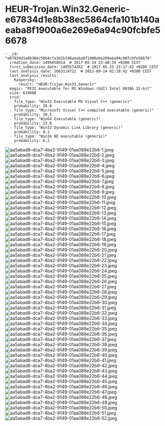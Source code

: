 # HEUR-Trojan.Win32.Generic-e67834d1e8b38ec5864cfa101b140aeaba8f1900a6e269e6a94c90fcbfe56678

```
- _id: "e67834d1e8b38ec5864cfa101b140aeaba8f1900a6e269e6a94c90fcbfe56678"
  creation_date: 1495658914  # 2017-05-24 22:48:34 +0200 CEST
  first_submission_date: 1495574262  # 2017-05-23 23:17:42 +0200 CEST
  last_analysis_date: 1663114722  # 2022-09-14 02:18:42 +0200 CEST
  last_analysis_results: 
    Kaspersky: 
      result: "HEUR:Trojan.Win32.Generic"
  magic: "PE32 executable for MS Windows (GUI) Intel 80386 32-bit"
  size: 619008
  trid: 
  - file_type: "Win32 Executable MS Visual C++ (generic)"
    probability: 38.8
  - file_type: "Microsoft Visual C++ compiled executable (generic)"
    probability: 20.5
  - file_type: "Win64 Executable (generic)"
    probability: 13.0
  - file_type: "Win32 Dynamic Link Library (generic)"
    probability: 8.1
  - file_type: "Win16 NE executable (generic)"
    probability: 6.2
```

![aa5abad8-dca7-4ba2-9149-01aa088e22b6-1.jpeg](aa5abad8-dca7-4ba2-9149-01aa088e22b6-1.jpeg)
![aa5abad8-dca7-4ba2-9149-01aa088e22b6-2.jpeg](aa5abad8-dca7-4ba2-9149-01aa088e22b6-2.jpeg)
![aa5abad8-dca7-4ba2-9149-01aa088e22b6-3.jpeg](aa5abad8-dca7-4ba2-9149-01aa088e22b6-3.jpeg)
![aa5abad8-dca7-4ba2-9149-01aa088e22b6-4.jpeg](aa5abad8-dca7-4ba2-9149-01aa088e22b6-4.jpeg)
![aa5abad8-dca7-4ba2-9149-01aa088e22b6-5.jpeg](aa5abad8-dca7-4ba2-9149-01aa088e22b6-5.jpeg)
![aa5abad8-dca7-4ba2-9149-01aa088e22b6-6.jpeg](aa5abad8-dca7-4ba2-9149-01aa088e22b6-6.jpeg)
![aa5abad8-dca7-4ba2-9149-01aa088e22b6-7.jpeg](aa5abad8-dca7-4ba2-9149-01aa088e22b6-7.jpeg)
![aa5abad8-dca7-4ba2-9149-01aa088e22b6-8.jpeg](aa5abad8-dca7-4ba2-9149-01aa088e22b6-8.jpeg)
![aa5abad8-dca7-4ba2-9149-01aa088e22b6-9.jpeg](aa5abad8-dca7-4ba2-9149-01aa088e22b6-9.jpeg)
![aa5abad8-dca7-4ba2-9149-01aa088e22b6-10.jpeg](aa5abad8-dca7-4ba2-9149-01aa088e22b6-10.jpeg)
![aa5abad8-dca7-4ba2-9149-01aa088e22b6-11.jpeg](aa5abad8-dca7-4ba2-9149-01aa088e22b6-11.jpeg)
![aa5abad8-dca7-4ba2-9149-01aa088e22b6-12.jpeg](aa5abad8-dca7-4ba2-9149-01aa088e22b6-12.jpeg)
![aa5abad8-dca7-4ba2-9149-01aa088e22b6-13.jpeg](aa5abad8-dca7-4ba2-9149-01aa088e22b6-13.jpeg)
![aa5abad8-dca7-4ba2-9149-01aa088e22b6-14.jpeg](aa5abad8-dca7-4ba2-9149-01aa088e22b6-14.jpeg)
![aa5abad8-dca7-4ba2-9149-01aa088e22b6-15.jpeg](aa5abad8-dca7-4ba2-9149-01aa088e22b6-15.jpeg)
![aa5abad8-dca7-4ba2-9149-01aa088e22b6-16.jpeg](aa5abad8-dca7-4ba2-9149-01aa088e22b6-16.jpeg)
![aa5abad8-dca7-4ba2-9149-01aa088e22b6-17.jpeg](aa5abad8-dca7-4ba2-9149-01aa088e22b6-17.jpeg)
![aa5abad8-dca7-4ba2-9149-01aa088e22b6-18.jpeg](aa5abad8-dca7-4ba2-9149-01aa088e22b6-18.jpeg)
![aa5abad8-dca7-4ba2-9149-01aa088e22b6-19.jpeg](aa5abad8-dca7-4ba2-9149-01aa088e22b6-19.jpeg)
![aa5abad8-dca7-4ba2-9149-01aa088e22b6-20.jpeg](aa5abad8-dca7-4ba2-9149-01aa088e22b6-20.jpeg)
![aa5abad8-dca7-4ba2-9149-01aa088e22b6-21.jpeg](aa5abad8-dca7-4ba2-9149-01aa088e22b6-21.jpeg)
![aa5abad8-dca7-4ba2-9149-01aa088e22b6-22.jpeg](aa5abad8-dca7-4ba2-9149-01aa088e22b6-22.jpeg)
![aa5abad8-dca7-4ba2-9149-01aa088e22b6-23.jpeg](aa5abad8-dca7-4ba2-9149-01aa088e22b6-23.jpeg)
![aa5abad8-dca7-4ba2-9149-01aa088e22b6-24.jpeg](aa5abad8-dca7-4ba2-9149-01aa088e22b6-24.jpeg)
![aa5abad8-dca7-4ba2-9149-01aa088e22b6-25.jpeg](aa5abad8-dca7-4ba2-9149-01aa088e22b6-25.jpeg)
![aa5abad8-dca7-4ba2-9149-01aa088e22b6-26.jpeg](aa5abad8-dca7-4ba2-9149-01aa088e22b6-26.jpeg)
![aa5abad8-dca7-4ba2-9149-01aa088e22b6-27.jpeg](aa5abad8-dca7-4ba2-9149-01aa088e22b6-27.jpeg)
![aa5abad8-dca7-4ba2-9149-01aa088e22b6-28.jpeg](aa5abad8-dca7-4ba2-9149-01aa088e22b6-28.jpeg)
![aa5abad8-dca7-4ba2-9149-01aa088e22b6-29.jpeg](aa5abad8-dca7-4ba2-9149-01aa088e22b6-29.jpeg)
![aa5abad8-dca7-4ba2-9149-01aa088e22b6-30.jpeg](aa5abad8-dca7-4ba2-9149-01aa088e22b6-30.jpeg)
![aa5abad8-dca7-4ba2-9149-01aa088e22b6-31.jpeg](aa5abad8-dca7-4ba2-9149-01aa088e22b6-31.jpeg)
![aa5abad8-dca7-4ba2-9149-01aa088e22b6-32.jpeg](aa5abad8-dca7-4ba2-9149-01aa088e22b6-32.jpeg)
![aa5abad8-dca7-4ba2-9149-01aa088e22b6-33.jpeg](aa5abad8-dca7-4ba2-9149-01aa088e22b6-33.jpeg)
![aa5abad8-dca7-4ba2-9149-01aa088e22b6-34.jpeg](aa5abad8-dca7-4ba2-9149-01aa088e22b6-34.jpeg)
![aa5abad8-dca7-4ba2-9149-01aa088e22b6-35.jpeg](aa5abad8-dca7-4ba2-9149-01aa088e22b6-35.jpeg)
![aa5abad8-dca7-4ba2-9149-01aa088e22b6-36.jpeg](aa5abad8-dca7-4ba2-9149-01aa088e22b6-36.jpeg)
![aa5abad8-dca7-4ba2-9149-01aa088e22b6-37.jpeg](aa5abad8-dca7-4ba2-9149-01aa088e22b6-37.jpeg)
![aa5abad8-dca7-4ba2-9149-01aa088e22b6-38.jpeg](aa5abad8-dca7-4ba2-9149-01aa088e22b6-38.jpeg)
![aa5abad8-dca7-4ba2-9149-01aa088e22b6-39.jpeg](aa5abad8-dca7-4ba2-9149-01aa088e22b6-39.jpeg)
![aa5abad8-dca7-4ba2-9149-01aa088e22b6-40.jpeg](aa5abad8-dca7-4ba2-9149-01aa088e22b6-40.jpeg)
![aa5abad8-dca7-4ba2-9149-01aa088e22b6-41.jpeg](aa5abad8-dca7-4ba2-9149-01aa088e22b6-41.jpeg)
![aa5abad8-dca7-4ba2-9149-01aa088e22b6-42.jpeg](aa5abad8-dca7-4ba2-9149-01aa088e22b6-42.jpeg)
![aa5abad8-dca7-4ba2-9149-01aa088e22b6-43.jpeg](aa5abad8-dca7-4ba2-9149-01aa088e22b6-43.jpeg)
![aa5abad8-dca7-4ba2-9149-01aa088e22b6-44.jpeg](aa5abad8-dca7-4ba2-9149-01aa088e22b6-44.jpeg)
![aa5abad8-dca7-4ba2-9149-01aa088e22b6-45.jpeg](aa5abad8-dca7-4ba2-9149-01aa088e22b6-45.jpeg)
![aa5abad8-dca7-4ba2-9149-01aa088e22b6-46.jpeg](aa5abad8-dca7-4ba2-9149-01aa088e22b6-46.jpeg)
![aa5abad8-dca7-4ba2-9149-01aa088e22b6-47.jpeg](aa5abad8-dca7-4ba2-9149-01aa088e22b6-47.jpeg)
![aa5abad8-dca7-4ba2-9149-01aa088e22b6-48.jpeg](aa5abad8-dca7-4ba2-9149-01aa088e22b6-48.jpeg)
![aa5abad8-dca7-4ba2-9149-01aa088e22b6-49.jpeg](aa5abad8-dca7-4ba2-9149-01aa088e22b6-49.jpeg)
![aa5abad8-dca7-4ba2-9149-01aa088e22b6-50.jpeg](aa5abad8-dca7-4ba2-9149-01aa088e22b6-50.jpeg)
![aa5abad8-dca7-4ba2-9149-01aa088e22b6-51.jpeg](aa5abad8-dca7-4ba2-9149-01aa088e22b6-51.jpeg)
![aa5abad8-dca7-4ba2-9149-01aa088e22b6-52.jpeg](aa5abad8-dca7-4ba2-9149-01aa088e22b6-52.jpeg)
